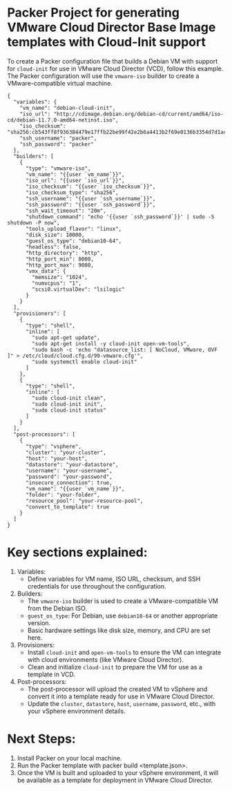 # Packer Project for generating VMware Cloud Director Base Image templates with Cloud-Init support

To create a Packer configuration file that builds a Debian VM with support for `cloud-init` for use in VMware Cloud Director (VCD), follow this example. The Packer configuration will use the `vmware-iso` builder to create a VMware-compatible virtual machine.

```
{
  "variables": {
    "vm_name": "debian-cloud-init",
    "iso_url": "http://cdimage.debian.org/debian-cd/current/amd64/iso-cd/debian-11.7.0-amd64-netinst.iso",
    "iso_checksum": "sha256:cb543ff8f936384479e17ffb22be99f42e2b6a4413b2f69e0136b3354d7d1ac1",
    "ssh_username": "packer",
    "ssh_password": "packer"
  },
  "builders": [
    {
      "type": "vmware-iso",
      "vm_name": "{{user `vm_name`}}",
      "iso_url": "{{user `iso_url`}}",
      "iso_checksum": "{{user `iso_checksum`}}",
      "iso_checksum_type": "sha256",
      "ssh_username": "{{user `ssh_username`}}",
      "ssh_password": "{{user `ssh_password`}}",
      "ssh_wait_timeout": "20m",
      "shutdown_command": "echo '{{user `ssh_password`}}' | sudo -S shutdown -P now",
      "tools_upload_flavor": "linux",
      "disk_size": 10000,
      "guest_os_type": "debian10-64",
      "headless": false,
      "http_directory": "http",
      "http_port_min": 8000,
      "http_port_max": 9000,
      "vmx_data": {
        "memsize": "1024",
        "numvcpus": "1",
        "scsi0.virtualDev": "lsilogic"
      }
    }
  ],
  "provisioners": [
    {
      "type": "shell",
      "inline": [
        "sudo apt-get update",
        "sudo apt-get install -y cloud-init open-vm-tools",
        "sudo bash -c 'echo "datasource_list: [ NoCloud, VMware, OVF ]" > /etc/cloud/cloud.cfg.d/99-vmware.cfg'",
        "sudo systemctl enable cloud-init"
      ]
    },
    {
      "type": "shell",
      "inline": [
        "sudo cloud-init clean",
        "sudo cloud-init init",
        "sudo cloud-init status"
      ]
    }
  ],
  "post-processors": [
    {
      "type": "vsphere",
      "cluster": "your-cluster",
      "host": "your-host",
      "datastore": "your-datastore",
      "username": "your-username",
      "password": "your-password",
      "insecure_connection": true,
      "vm_name": "{{user `vm_name`}}",
      "folder": "your-folder",
      "resource_pool": "your-resource-pool",
      "convert_to_template": true
    }
  ]
}
```

# Key sections explained:
1. Variables: 
   - Define variables for VM name, ISO URL, checksum, and SSH credentials for use throughout the configuration.
2. Builders: 
   - The `vmware-iso` builder is used to create a VMware-compatible VM from the Debian ISO.
   - `guest_os_type`: For Debian, use `debian10-64` or another appropriate version.
   - Basic hardware settings like disk size, memory, and CPU are set here.
3. Provisioners:
   - Install `cloud-init` and `open-vm-tools` to ensure the VM can integrate with cloud environments (like VMware Cloud Director).
   - Clean and initialize `cloud-init` to prepare the VM for use as a template in VCD.
4. Post-processors:
   - The post-processor will upload the created VM to vSphere and convert it into a template ready for use in VMware Cloud Director.
   - Update the `cluster`, `datastore`, `host`, `username`, `password`, etc., with your vSphere environment details.

# Next Steps:
1. Install Packer on your local machine.
2. Run the Packer template with packer build <template.json>.
3. Once the VM is built and uploaded to your vSphere environment, it will be available as a template for deployment in VMware Cloud Director.
